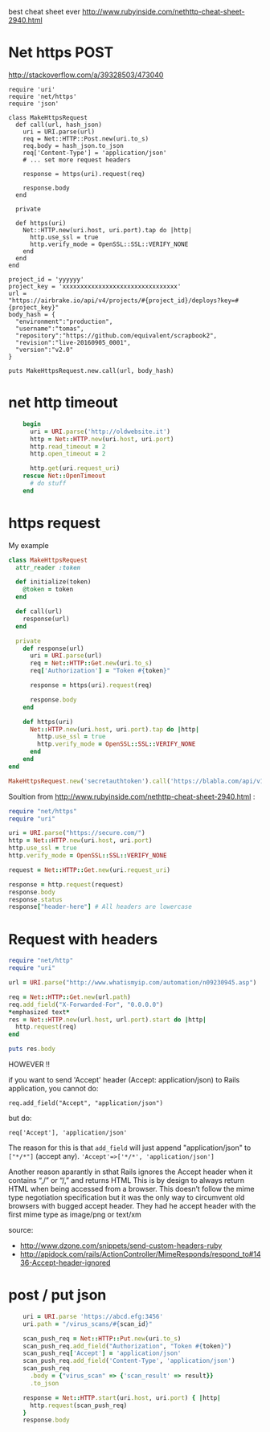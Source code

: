 best cheat sheet ever http://www.rubyinside.com/nethttp-cheat-sheet-2940.html

# Net https POST

http://stackoverflow.com/a/39328503/473040

```
require 'uri'
require 'net/https'
require 'json'

class MakeHttpsRequest
  def call(url, hash_json)
    uri = URI.parse(url)
    req = Net::HTTP::Post.new(uri.to_s)
    req.body = hash_json.to_json
    req['Content-Type'] = 'application/json'
    # ... set more request headers 

    response = https(uri).request(req)

    response.body
  end

  private

  def https(uri)
    Net::HTTP.new(uri.host, uri.port).tap do |http|
      http.use_ssl = true
      http.verify_mode = OpenSSL::SSL::VERIFY_NONE
    end
  end
end

project_id = 'yyyyyy'
project_key = 'xxxxxxxxxxxxxxxxxxxxxxxxxxxxxxxx'
url =
"https://airbrake.io/api/v4/projects/#{project_id}/deploys?key=#{project_key}"
body_hash = {
  "environment":"production",
  "username":"tomas",
  "repository":"https://github.com/equivalent/scrapbook2",
  "revision":"live-20160905_0001",
  "version":"v2.0"
}

puts MakeHttpsRequest.new.call(url, body_hash)

```

# net http timeout

```ruby
    begin
      uri = URI.parse('http://oldwebsite.it')
      http = Net::HTTP.new(uri.host, uri.port)
      http.read_timeout = 2
      http.open_timeout = 2

      http.get(uri.request_uri)
    rescue Net::OpenTimeout
      # do stuff
    end
```


# https request

My example 

```ruby
class MakeHttpsRequest
  attr_reader :token

  def initialize(token)
    @token = token
  end

  def call(url)
    response(url)
  end

  private
    def response(url)
      uri = URI.parse(url)
      req = Net::HTTP::Get.new(uri.to_s)
      req['Authorization'] = "Token #{token}"

      response = https(uri).request(req)

      response.body
    end

    def https(uri)
      Net::HTTP.new(uri.host, uri.port).tap do |http|
        http.use_ssl = true
        http.verify_mode = OpenSSL::SSL::VERIFY_NONE
      end
    end
end

MakeHttpsRequest.new('secretauthtoken').call('https://blabla.com/api/v1/events')
```


Soultion from http://www.rubyinside.com/nethttp-cheat-sheet-2940.html :

```ruby
require "net/https"
require "uri"

uri = URI.parse("https://secure.com/")
http = Net::HTTP.new(uri.host, uri.port)
http.use_ssl = true
http.verify_mode = OpenSSL::SSL::VERIFY_NONE

request = Net::HTTP::Get.new(uri.request_uri)

response = http.request(request)
response.body
response.status
response["header-here"] # All headers are lowercase
```


# Request with headers

```ruby
require "net/http"
require "uri"

url = URI.parse("http://www.whatismyip.com/automation/n09230945.asp")

req = Net::HTTP::Get.new(url.path)
req.add_field("X-Forwarded-For", "0.0.0.0")
*emphasized text*
res = Net::HTTP.new(url.host, url.port).start do |http|
  http.request(req)
end

puts res.body

```
HOWEVER !!

if you want to send 'Accept' header (Accept: application/json) to Rails application, you cannot do:

`req.add_field("Accept", "application/json")`

but do:

`req['Accept'], 'application/json'`

The reason for this is that `add_field` will just append "application/json" to `["*/*"]` (accept any). `'Accept'=>['*/*', 'application/json']` 

Another reason aparantly in sthat Rails ignores the Accept header when it contains “,/” or “/,” and returns HTML
This is by design to always return HTML when being accessed from a browser.
This doesn’t follow the mime type negotiation specification but it was the only way to circumvent old browsers with bugged accept header. They had he accept header with the first mime type as image/png or text/xm

source: 

* http://www.dzone.com/snippets/send-custom-headers-ruby
* http://apidock.com/rails/ActionController/MimeResponds/respond_to#1436-Accept-header-ignored

# post / put json

```ruby
    uri = URI.parse 'https://abcd.efg:3456'
    uri.path = "/virus_scans/#{scan_id}"

    scan_push_req = Net::HTTP::Put.new(uri.to_s)
    scan_push_req.add_field("Authorization", "Token #{token}")
    scan_push_req['Accept'] = 'application/json'
    scan_push_req.add_field('Content-Type', 'application/json')
    scan_push_req
      .body = {"virus_scan" => {'scan_result' => result}}
      .to_json

    response = Net::HTTP.start(uri.host, uri.port) { |http|
      http.request(scan_push_req)
    }
    response.body
```
